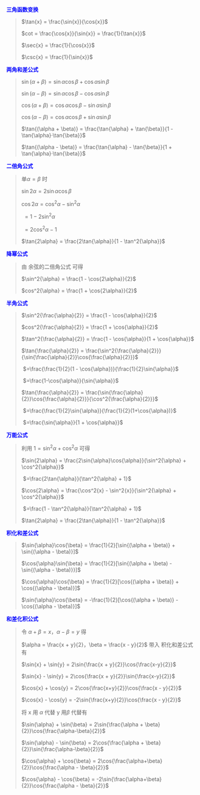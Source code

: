 <p style="color:blue;font-weight:bold">三角函数变换<p>

> $\tan{x} = \frac{\sin{x}}{\cos{x}}$
>
> $cot = \frac{\cos{x}}{\sin{x}} = \frac{1}{\tan{x}}$ 
>
> $\sec{x} = \frac{1}{\cos{x}}$
>
> $\csc{x} = \frac{1}{\sin{x}}$





<p style="color:blue;font-weight:bold">两角和差公式<p>


> $\sin{(\alpha + \beta)} = \sin{\alpha}\cos{\beta} + \cos{\alpha}\sin{\beta}$
>
> $\sin{(\alpha - \beta)} = \sin{\alpha}\cos{\beta} - \cos{\alpha}\sin{\beta}$
>
> 
>
>
> $\cos{(\alpha + \beta)} = \cos{\alpha}\cos{\beta} - \sin{\alpha}\sin{\beta}$
>
> $\cos{(\alpha - \beta)} = \cos{\alpha}\cos{\beta} + \sin{\alpha}\sin{\beta}$
>
> 
>
> $\tan{(\alpha + \beta)} = \frac{\tan{\alpha} + \tan{\beta}}{1 - \tan{\alpha}·\tan{\beta}}$
>
> $\tan{(\alpha - \beta)} = \frac{\tan{\alpha} - \tan{\beta}}{1 + \tan{\alpha}·\tan{\beta}}$





<p style="color:blue;font-weight:bold">二倍角公式<p>

> 单$\alpha = \beta$ 时
>
> $\sin{2\alpha} = 2\sin{\alpha}\cos{\beta}$
>
> 
>
> $\cos{2\alpha} = \cos^2{\alpha} - \sin^2{\alpha}$
>
> ​			$= 1 - 2\sin^{2}{\alpha}$
>
> ​			$=2\cos^2{\alpha} - 1$
>
> 
>
> $\tan{2\alpha} = \frac{2\tan{\alpha}}{1 - \tan^2{\alpha}}$





<p style="color:blue;font-weight:bold">降幂公式<p>

>由 余弦的二倍角公式 可得
>
>$\sin^2{\alpha} = \frac{1 - \cos{2\alpha}}{2}$
>
>$cos^2{\alpha} = \frac{1 + \cos{2\alpha}}{2}$





<p style="color:blue;font-weight:bold">半角公式<p>

> $\sin^2{\frac{\alpha}{2}} = \frac{1 - \cos{\alpha}}{2}$
>
> 
>
> $cos^2{\frac{\alpha}{2}} = \frac{1 + \cos{\alpha}}{2}$
>
> 
>
> $\tan^2{\frac{\alpha}{2}} = \frac{1 - \cos{\alpha}}{1 + \cos{\alpha}}$
>
> 
>
> $\tan{\frac{\alpha}{2}} = \frac{\sin^2{\frac{\alpha}{2}}}{\sin{\frac{\alpha}{2}}\cos{\frac{\alpha}{2}}}$
>
> ​			$=\frac{\frac{1}{2}(1 - \cos{\alpha})}{\frac{1}{2}\sin{\alpha}}$
>
> ​			$=\frac{1-\cos{\alpha}}{\sin{\alpha}}$
>
> 
>
> $\tan{\frac{\alpha}{2}} = \frac{\sin{\frac{\alpha}{2}}\cos{\frac{\alpha}{2}}}{\cos^2{\frac{\alpha}{2}}}$
>
> ​			$=\frac{\frac{1}{2}\sin{\alpha}}{\frac{1}{2}(1+\cos{\alpha})}$
>
> ​			$=\frac{\sin{\alpha}}{1 + \cos{\alpha}}$





<p style="color:blue;font-weight:bold">万能公式<p>

> 利用 $1 = \sin^2{\alpha} + \cos^2{\alpha}$ 可得
>
> $\sin{2\alpha} = \frac{2\sin{\alpha}\cos{\alpha}}{\sin^2{\alpha} + \cos^2{\alpha}}$
>
> ​			$=\frac{2\tan{\alpha}}{\tan^2{\alpha} + 1}$
>
> 
>
> $\cos{2\alpha} = \frac{\cos^2{x} - \sin^2{x}}{\sin^2{\alpha} + \cos^2{\alpha}}$
>
> ​			$=\frac{1 - \tan^2{\alpha}}{\tan^2{\alpha} + 1}$
>
> 
>
> $\tan{2\alpha} = \frac{2\tan{\alpha}}{1 - \tan^2{\alpha}}$





<p style="color:blue;font-weight:bold">积化和差公式<p>

> $\sin{\alpha}\cos{\beta} = \frac{1}{2}[\sin{(\alpha + \beta)} + \sin{(\alpha - \beta)}]$
>
> $\cos{\alpha}\sin{\beta} = \frac{1}{2}[\sin{(\alpha + \beta) - \sin{(\alpha - \beta)}}]$
>
> 
>
> $\cos{\alpha}\cos{\beta} = \frac{1}{2}[\cos{(\alpha + \beta)} + \cos{(\alpha - \beta)}]$
>
> $\sin{\alpha}\cos{\beta} = -\frac{1}{2}[\cos{(\alpha + \beta)} - \cos{(\alpha - \beta)}]$





<p style="color:blue;font-weight:bold">和差化积公式<p>

> 令 $\alpha + \beta = x，\alpha-\beta = y$ 得
>
> $\alpha = \frac{x + y}{2}，\beta = \frac{x - y}{2}$ 带入 积化和差公式有
>
> $\sin{x} + \sin{y} = 2\sin{\frac{x + y}{2}}\cos{\frac{x-y}{2}}$
>
> $\sin{x} - \sin{y} = 2\cos{\frac{x + y}{2}}\sin{\frac{x-y}{2}}$
>
> 
>
>
> $\cos{x} + \cos{y} = 2\cos{\frac{x+y}{2}}\cos{\frac{x - y}{2}}$
>
> $\cos{x} - \cos{y} = -2\sin{\frac{x+y}{2}}\cos{\frac{x - y}{2}}$
>
> 
>
>
> 将 x 用 $\alpha$ 代替 y 用$\beta$ 代替有
>
> $\sin{\alpha} + \sin{\beta} = 2\sin{\frac{\alpha + \beta}{2}}\cos{\frac{\alpha-\beta}{2}}$
>
> $\sin{\alpha} - \sin{\beta} = 2\cos{\frac{\alpha + \beta}{2}}\sin{\frac{\alpha-\beta}{2}}$
>
> 
>
>
> $\cos{\alpha} + \cos{\beta} = 2\cos{\frac{\alpha+\beta}{2}}\cos{\frac{\alpha - \beta}{2}}$
>
> $\cos{\alpha} - \cos{\beta} = -2\sin{\frac{\alpha+\beta}{2}}\cos{\frac{\alpha - \beta}{2}}$



